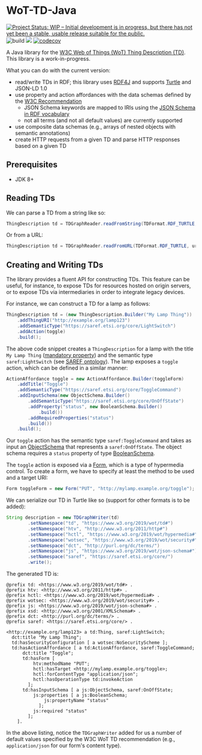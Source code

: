 # WoT-TD-Java

[![Project Status: WIP – Initial development is in progress, but there has not yet been a stable, usable release suitable for the public.](https://www.repostatus.org/badges/latest/wip.svg)](https://www.repostatus.org/#wip)
![build](https://github.com/Interactions-HSG/wot-td-java/workflows/build/badge.svg)
[![](https://www.code-inspector.com/project/8927/score/svg)](https://frontend.code-inspector.com/public/project/8927/wot-td-java/dashboard)
[![codecov](https://codecov.io/gh/Interactions-HSG/wot-td-java/branch/dev/graph/badge.svg)](https://codecov.io/gh/Interactions-HSG/wot-td-java)

A Java library for the [W3C Web of Things (WoT) Thing Description (TD)](https://www.w3.org/TR/wot-thing-description/). This library is a work-in-progress.

What you can do with the current version:
- read/write TDs in RDF; this library uses [RDF4J](https://rdf4j.org/) and supports [Turtle](https://www.w3.org/TR/turtle/) and JSON-LD 1.0
- use property and action affordances with the data schemas defined by the [W3C Recommendation](https://www.w3.org/TR/wot-thing-description/#sec-data-schema-vocabulary-definition)
    - JSON Schema keywords are mapped to IRIs using the [JSON Schema in RDF vocabulary](https://www.w3.org/2019/wot/json-schema)
    - not all terms (and not all default values) are currently supported
- use composite data schemas (e.g., arrays of nested objects with semantic annotations) 
- create HTTP requests from a given TD and parse HTTP responses based on a given TD

## Prerequisites
* JDK 8+

## Reading TDs

We can parse a TD from a string like so: 

```java
ThingDescription td = TDGraphReader.readFromString(TDFormat.RDF_TURTLE, description);
```

Or from a URL:

```java
ThingDescription td = TDGraphReader.readFromURL(TDFormat.RDF_TURTLE, url);
```

## Creating and Writing TDs

The library provides a fluent API for constructing TDs. This feature can be useful, for instance, to expose TDs for resources hosted on origin servers, or to expose TDs via intermediaries in order to integrate legacy devices.

For instance, we can construct a TD for a lamp as follows:

```java
ThingDescription td = (new ThingDescription.Builder("My Lamp Thing"))
    .addThingURI("http://example.org/lamp123")
    .addSemanticType("https://saref.etsi.org/core/LightSwitch")
    .addAction(toggle)
    .build();
```

The above code snippet creates a `ThingDescription` for a lamp with the title `My Lamp Thing` ([mandatory property](https://www.w3.org/TR/wot-thing-description/#thing)) and the semantic type `saref:LightSwitch` (see [SAREF ontology](https://saref.etsi.org/)). The lamp exposes a `toggle` action, which can be defined in a similar manner:

```java
ActionAffordance toggle = new ActionAffordance.Builder(toggleForm)
    .addTitle("Toggle")
    .addSemanticType("https://saref.etsi.org/core/ToggleCommand")
    .addInputSchema(new ObjectSchema.Builder()
        .addSemanticType("https://saref.etsi.org/core/OnOffState")
        .addProperty("status", new BooleanSchema.Builder()
            .build())
        .addRequiredProperties("status")
        .build())
    .build();
```

Our `toggle` action has the semantic type `saref:ToggleCommand` and takes as input an [ObjectSchema](https://www.w3.org/TR/wot-thing-description/#objectschema) that represents a `saref:OnOffState`. The object schema requires a `status` property of type [BooleanSchema](https://www.w3.org/TR/wot-thing-description/#booleanschema).

The `toggle` action is exposed via a [Form](https://www.w3.org/TR/wot-thing-description/#form), which is a type of hypermedia control. To create a form, we have to specify at least the method to be used and a target URI:

```java
Form toggleForm = new Form("PUT", "http://mylamp.example.org/toggle");
```

We can serialize our TD in Turtle like so (support for other formats is to be added): 

```java
String description = new TDGraphWriter(td)
        .setNamespace("td", "https://www.w3.org/2019/wot/td#")
        .setNamespace("htv", "http://www.w3.org/2011/http#")
        .setNamespace("hctl", "https://www.w3.org/2019/wot/hypermedia#")
        .setNamespace("wotsec", "https://www.w3.org/2019/wot/security#")
        .setNamespace("dct", "http://purl.org/dc/terms/")
        .setNamespace("js", "https://www.w3.org/2019/wot/json-schema#")
        .setNamespace("saref", "https://saref.etsi.org/core/")
        .write();
```

The generated TD is:

```
@prefix td: <https://www.w3.org/2019/wot/td#> .
@prefix htv: <http://www.w3.org/2011/http#> .
@prefix hctl: <https://www.w3.org/2019/wot/hypermedia#> .
@prefix wotsec: <https://www.w3.org/2019/wot/security#> .
@prefix js: <https://www.w3.org/2019/wot/json-schema#> .
@prefix xsd: <http://www.w3.org/2001/XMLSchema#> .
@prefix dct: <http://purl.org/dc/terms/> .
@prefix saref: <https://saref.etsi.org/core/> .

<http://example.org/lamp123> a td:Thing, saref:LightSwitch;
  dct:title "My Lamp Thing";
  td:hasSecurityConfiguration [ a wotsec:NoSecurityScheme ];
  td:hasActionAffordance [ a td:ActionAffordance, saref:ToggleCommand;
      dct:title "Toggle";
      td:hasForm [
          htv:methodName "PUT";
          hctl:hasTarget <http://mylamp.example.org/toggle>;
          hctl:forContentType "application/json";
          hctl:hasOperationType td:invokeAction
        ];
      td:hasInputSchema [ a js:ObjectSchema, saref:OnOffState;
          js:properties [ a js:BooleanSchema;
              js:propertyName "status"
            ];
          js:required "status"
        ];
    ].
```

In the above listing, notice the `TDGraphWriter` added for us a number of default values specified by the W3C WoT TD recommendation (e.g., `application/json` for our form's content type). 

